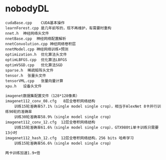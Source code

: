 # nobodyDL
    cudaBase.cpp    CUDA基本操作
    learnForest.cpp 是几年前写的，现不再维护，有需要时重构
    nnet.h  神经网络头文件
    nnetBase.cpp  神经网络配置解析
    nnetConvolution.cpp 神经网络卷积层
    nnetModel.cpp 神经网络训练+预测
    optimization.h  优化算法头文件
    optimLBFGS.cpp  优化算法LBFGS
    optimVSGD.cpp   优化算法SGD
    sparse.h  稀疏矩阵头文件
    tensor.h  张量头文件
    tensorVML.cpp   张量向量计算
    xpu.h   设备头文件
    
    imagenet数据集配置文件（128*128像素）
    imagenet112_conv_08.cfg   8层全卷积网络结构
        训练15轮准确率57.1%（single model single crop），相当于AlexNet 8卡并行训练90轮的准确率
        训练30轮准确率58.9%（single model single crop）
    imagenet112_conv_12.cfg  12层全卷积网络结构
        训练15轮准确率61.6%（single model single crop），GTX980ti单卡训练只需要13小时
    imagenet112_hash_12.cfg  12层全卷积网络结构，256 bits 哈希学习
        训练15轮准确率56.6%（single model single crop）
        
    两卡训练加速1.9+倍
